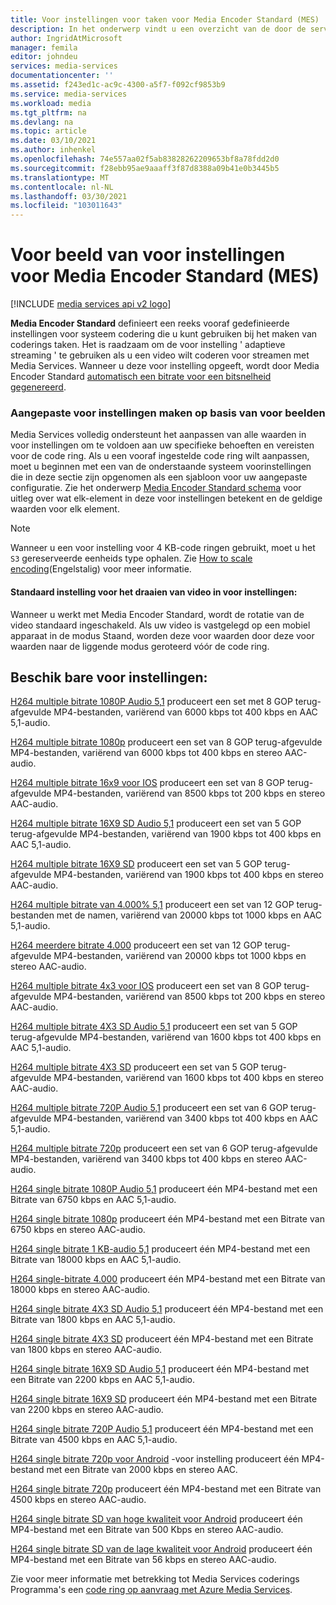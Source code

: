 ```yaml
---
title: Voor instellingen voor taken voor Media Encoder Standard (MES) | Microsoft Docs
description: In het onderwerp vindt u een overzicht van de door de service gedefinieerde voor instellingen voor Media Encoder Standard (MES).
author: IngridAtMicrosoft
manager: femila
editor: johndeu
services: media-services
documentationcenter: ''
ms.assetid: f243ed1c-ac9c-4300-a5f7-f092cf9853b9
ms.service: media-services
ms.workload: media
ms.tgt_pltfrm: na
ms.devlang: na
ms.topic: article
ms.date: 03/10/2021
ms.author: inhenkel
ms.openlocfilehash: 74e557aa02f5ab83828262209653bf8a78fdd2d0
ms.sourcegitcommit: f28ebb95ae9aaaff3f87d8388a09b41e0b3445b5
ms.translationtype: MT
ms.contentlocale: nl-NL
ms.lasthandoff: 03/30/2021
ms.locfileid: "103011643"
---
```

# <a name="sample-presets-for-media-encoder-standard-mes"></a>Voor beeld van voor instellingen voor Media Encoder Standard (MES)

[!INCLUDE [media services api v2 logo](./includes/v2-hr.md)]

**Media Encoder Standard** definieert een reeks vooraf gedefinieerde instellingen voor systeem codering die u kunt gebruiken bij het maken van coderings taken. Het is raadzaam om de voor instelling ' adaptieve streaming ' te gebruiken als u een video wilt coderen voor streamen met Media Services. Wanneer u deze voor instelling opgeeft, wordt door Media Encoder Standard [automatisch een bitrate voor een bitsnelheid gegenereerd](media-services-autogen-bitrate-ladder-with-mes.md). 

### <a name="creating-custom-presets-from-samples"></a>Aangepaste voor instellingen maken op basis van voor beelden
Media Services volledig ondersteunt het aanpassen van alle waarden in voor instellingen om te voldoen aan uw specifieke behoeften en vereisten voor de code ring. Als u een vooraf ingestelde code ring wilt aanpassen, moet u beginnen met een van de onderstaande systeem voorinstellingen die in deze sectie zijn opgenomen als een sjabloon voor uw aangepaste configuratie. Zie het onderwerp [Media Encoder Standard schema](media-services-mes-schema.md) voor uitleg over wat elk-element in deze voor instellingen betekent en de geldige waarden voor elk element.  
  
> [!NOTE]
>  Wanneer u een voor instelling voor 4 KB-code ringen gebruikt, moet u het `S3` gereserveerde eenheids type ophalen. Zie [How to scale encoding](./media-services-scale-media-processing-overview.md)(Engelstalig) voor meer informatie.  

#### <a name="video-rotation-default-setting-in-presets"></a>Standaard instelling voor het draaien van video in voor instellingen:
Wanneer u werkt met Media Encoder Standard, wordt de rotatie van de video standaard ingeschakeld. Als uw video is vastgelegd op een mobiel apparaat in de modus Staand, worden deze voor waarden door deze voor waarden naar de liggende modus geroteerd vóór de code ring.
 
## <a name="available-presets"></a>Beschik bare voor instellingen: 

 [H264 multiple bitrate 1080P Audio 5,1](media-services-mes-preset-H264-Multiple-Bitrate-1080p-Audio-5.1.md) produceert een set met 8 GOP terug-afgevulde MP4-bestanden, variërend van 6000 kbps tot 400 kbps en AAC 5,1-audio.  
  
 [H264 multiple bitrate 1080p](media-services-mes-preset-H264-Multiple-Bitrate-1080p.md) produceert een set van 8 GOP terug-afgevulde MP4-bestanden, variërend van 6000 kbps tot 400 kbps en stereo AAC-audio.  
  
 [H264 multiple bitrate 16x9 voor IOS](media-services-mes-preset-H264-Multiple-Bitrate-16x9-for-iOS.md) produceert een set van 8 GOP terug-afgevulde MP4-bestanden, variërend van 8500 kbps tot 200 kbps en stereo AAC-audio.  
  
 [H264 multiple bitrate 16X9 SD Audio 5,1](media-services-mes-preset-H264-Multiple-Bitrate-16x9-SD-Audio-5.1.md) produceert een set van 5 GOP terug-afgevulde MP4-bestanden, variërend van 1900 kbps tot 400 kbps en AAC 5,1-audio.  
  
 [H264 multiple bitrate 16X9 SD](media-services-mes-preset-H264-Multiple-Bitrate-16x9-SD.md) produceert een set van 5 GOP terug-afgevulde MP4-bestanden, variërend van 1900 kbps tot 400 kbps en stereo AAC-audio.  
  
 [H264 multiple bitrate van 4.000% 5,1](media-services-mes-preset-H264-Multiple-Bitrate-4K-Audio-5.1.md) produceert een set van 12 GOP terug-bestanden met de namen, variërend van 20000 kbps tot 1000 kbps en AAC 5,1-audio.  
  
 [H264 meerdere bitrate 4.000](media-services-mes-preset-H264-Multiple-Bitrate-4K.md) produceert een set van 12 GOP terug-afgevulde MP4-bestanden, variërend van 20000 kbps tot 1000 kbps en stereo AAC-audio.  
  
 [H264 multiple bitrate 4x3 voor IOS](media-services-mes-preset-H264-Multiple-Bitrate-4x3-for-iOS.md) produceert een set van 8 GOP terug-afgevulde MP4-bestanden, variërend van 8500 kbps tot 200 kbps en stereo AAC-audio.  
  
 [H264 multiple bitrate 4X3 SD Audio 5,1](media-services-mes-preset-H264-Multiple-Bitrate-4x3-SD-Audio-5.1.md) produceert een set van 5 GOP terug-afgevulde MP4-bestanden, variërend van 1600 kbps tot 400 kbps en AAC 5,1-audio.  
  
 [H264 multiple bitrate 4X3 SD](media-services-mes-preset-H264-Multiple-Bitrate-4x3-SD.md) produceert een set van 5 GOP terug-afgevulde MP4-bestanden, variërend van 1600 kbps tot 400 kbps en stereo AAC-audio.  
  
 [H264 multiple bitrate 720P Audio 5,1](media-services-mes-preset-H264-Multiple-Bitrate-720p-Audio-5.1.md) produceert een set van 6 GOP terug-afgevulde MP4-bestanden, variërend van 3400 kbps tot 400 kbps en AAC 5,1-audio.  
  
 [H264 multiple bitrate 720p](media-services-mes-preset-H264-Multiple-Bitrate-720p.md) produceert een set van 6 GOP terug-afgevulde MP4-bestanden, variërend van 3400 kbps tot 400 kbps en stereo AAC-audio.  
  
 [H264 single bitrate 1080P Audio 5,1](media-services-mes-preset-H264-Single-Bitrate-1080p-Audio-5.1.md) produceert één MP4-bestand met een Bitrate van 6750 kbps en AAC 5,1-audio.  
  
 [H264 single bitrate 1080p](media-services-mes-preset-H264-Single-Bitrate-1080p.md) produceert één MP4-bestand met een Bitrate van 6750 kbps en stereo AAC-audio.  
  
 [H264 single bitrate 1 KB-audio 5,1](media-services-mes-preset-H264-Single-Bitrate-4K-Audio-5.1.md) produceert één MP4-bestand met een Bitrate van 18000 kbps en AAC 5,1-audio.  
  
 [H264 single-bitrate 4.000](media-services-mes-preset-H264-Single-Bitrate-4K.md) produceert één MP4-bestand met een Bitrate van 18000 kbps en stereo AAC-audio.  
  
 [H264 single bitrate 4X3 SD Audio 5,1](media-services-mes-preset-H264-Single-Bitrate-4x3-SD-Audio-5.1.md) produceert één MP4-bestand met een Bitrate van 1800 kbps en AAC 5,1-audio.  
  
 [H264 single bitrate 4X3 SD](media-services-mes-preset-H264-Single-Bitrate-4x3-SD.md) produceert één MP4-bestand met een Bitrate van 1800 kbps en stereo AAC-audio.  
  
 [H264 single bitrate 16X9 SD Audio 5,1](media-services-mes-preset-H264-Single-Bitrate-16x9-SD-Audio-5.1.md) produceert één MP4-bestand met een Bitrate van 2200 kbps en AAC 5,1-audio.  
  
 [H264 single bitrate 16X9 SD](media-services-mes-preset-H264-Single-Bitrate-16x9-SD.md) produceert één MP4-bestand met een Bitrate van 2200 kbps en stereo AAC-audio.  
  
 [H264 single bitrate 720P Audio 5,1](media-services-mes-preset-H264-Single-Bitrate-720p-Audio-5.1.md) produceert één MP4-bestand met een Bitrate van 4500 kbps en AAC 5,1-audio.  
  
 [H264 single bitrate 720p voor Android](media-services-mes-preset-H264-Single-Bitrate-720p-for-Android.md) -voor instelling produceert één MP4-bestand met een Bitrate van 2000 kbps en stereo AAC.  
  
 [H264 single bitrate 720p](media-services-mes-preset-H264-Single-Bitrate-720p.md) produceert één MP4-bestand met een Bitrate van 4500 kbps en stereo AAC-audio.  
  
 [H264 single bitrate SD van hoge kwaliteit voor Android](media-services-mes-preset-H264-Single-Bitrate-High-Quality-SD-for-Android.md) produceert één MP4-bestand met een Bitrate van 500 Kbps en stereo AAC-audio.  
  
 [H264 single bitrate SD van de lage kwaliteit voor Android](media-services-mes-preset-H264-Single-Bitrate-Low-Quality-SD-for-Android.md) produceert één MP4-bestand met een Bitrate van 56 kbps en stereo AAC-audio.  
  
 Zie voor meer informatie met betrekking tot Media Services coderings Programma's een [code ring op aanvraag met Azure Media Services](./media-services-encode-asset.md).
